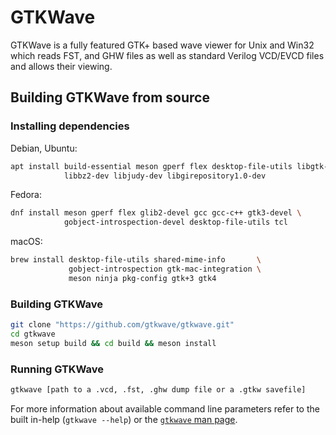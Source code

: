 # GTKWave

GTKWave is a fully featured GTK+ based wave viewer for Unix and Win32 which reads FST, and GHW files as well as standard Verilog VCD/EVCD files and allows their viewing.

## Building GTKWave from source

### Installing dependencies

Debian, Ubuntu:

```sh
apt install build-essential meson gperf flex desktop-file-utils libgtk-3-dev \
            libbz2-dev libjudy-dev libgirepository1.0-dev
```

Fedora:

```sh
dnf install meson gperf flex glib2-devel gcc gcc-c++ gtk3-devel \
            gobject-introspection-devel desktop-file-utils tcl
```

macOS:

```sh
brew install desktop-file-utils shared-mime-info       \
             gobject-introspection gtk-mac-integration \
             meson ninja pkg-config gtk+3 gtk4
```

### Building GTKWave


```sh
git clone "https://github.com/gtkwave/gtkwave.git"
cd gtkwave
meson setup build && cd build && meson install
```

### Running GTKWave
```sh
gtkwave [path to a .vcd, .fst, .ghw dump file or a .gtkw savefile]
```
For more information about available command line parameters refer to the built in-help (`gtkwave --help`) or the [`gtkwave` man page](https://gtkwave.github.io/gtkwave/man/gtkwave.1.html).
